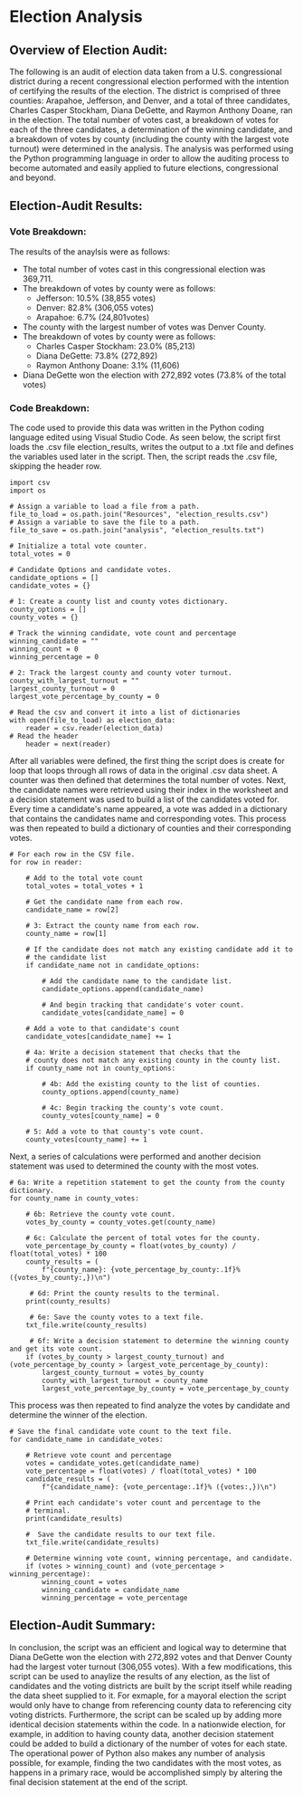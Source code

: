 # Election Analysis

## Overview of Election Audit: 

The following is an audit of election data taken from a U.S. congressional district during a recent congressional election performed with the intention of certifying the results of the election. The district is comprised of three counties: Arapahoe, Jefferson, and Denver, and a total of three candidates, Charles Casper Stockham, Diana DeGette, and Raymon Anthony Doane, ran in the election. The total number of votes cast, a breakdown of votes for each of the three candidates, a determination of the winning candidate, and a breakdown of votes by county (including the county with the largest vote turnout) were determined in the analysis. The analysis was performed using the Python programming language in order to allow the auditing process to become automated and easily applied to future elections, congressional and beyond. 

## Election-Audit Results:
### Vote Breakdown:

The results of the anaylsis were as follows:

* The total number of votes cast in this congressional election was 369,711.
* The breakdown of votes by county were as follows:
  * Jefferson: 10.5% (38,855 votes)
  * Denver: 82.8% (306,055 votes)
  * Arapahoe: 6.7% (24,801votes)
* The county with the largest number of votes was Denver County. 
* The breakdown of votes by county were as follows:
  * Charles Casper Stockham: 23.0% (85,213)
  * Diana DeGette: 73.8% (272,892)
  * Raymon Anthony Doane: 3.1% (11,606)
* Diana DeGette won the election with 272,892 votes (73.8% of the total votes)

### Code Breakdown:

The code used to provide this data was written in the Python coding language edited using Visual Studio Code. As seen below, the script first loads the .csv file election_results, writes the output to a .txt file and defines the variables used later in the script. Then, the script reads the .csv file, skipping the header row.

```# Add our dependencies.
import csv
import os

# Assign a variable to load a file from a path.
file_to_load = os.path.join("Resources", "election_results.csv")
# Assign a variable to save the file to a path.
file_to_save = os.path.join("analysis", "election_results.txt")

# Initialize a total vote counter.
total_votes = 0

# Candidate Options and candidate votes.
candidate_options = []
candidate_votes = {}

# 1: Create a county list and county votes dictionary.
county_options = []
county_votes = {}

# Track the winning candidate, vote count and percentage
winning_candidate = ""
winning_count = 0
winning_percentage = 0

# 2: Track the largest county and county voter turnout.
county_with_largest_turnout = ""
largest_county_turnout = 0
largest_vote_percentage_by_county = 0

# Read the csv and convert it into a list of dictionaries
with open(file_to_load) as election_data:
    reader = csv.reader(election_data)
# Read the header
    header = next(reader)
```
After all variables were defined, the first thing the script does is create for loop that loops through all rows of data in the original .csv data sheet. A counter was then defined that determines the total number of votes. Next, the candidate names were retrieved using their index in the worksheet and a decision statement was used to build a list of the candidates voted for. Every time a candidate's name appeared, a vote was added in a dictionary that contains the candidates name and corresponding votes. This process was then repeated to build a dictionary of counties and their corresponding votes. 

    # For each row in the CSV file.
    for row in reader:

        # Add to the total vote count
        total_votes = total_votes + 1

        # Get the candidate name from each row.
        candidate_name = row[2]

        # 3: Extract the county name from each row.
        county_name = row[1]

        # If the candidate does not match any existing candidate add it to
        # the candidate list
        if candidate_name not in candidate_options:

            # Add the candidate name to the candidate list.
            candidate_options.append(candidate_name)

            # And begin tracking that candidate's voter count.
            candidate_votes[candidate_name] = 0

        # Add a vote to that candidate's count
        candidate_votes[candidate_name] += 1

        # 4a: Write a decision statement that checks that the
        # county does not match any existing county in the county list.
        if county_name not in county_options:

            # 4b: Add the existing county to the list of counties.
            county_options.append(county_name)

            # 4c: Begin tracking the county's vote count.
            county_votes[county_name] = 0

        # 5: Add a vote to that county's vote count.
        county_votes[county_name] += 1
        
Next, a series of calculations were performed and another decision statement was used to determined the county with the most votes. 

    # 6a: Write a repetition statement to get the county from the county dictionary.
    for county_name in county_votes:

        # 6b: Retrieve the county vote count.
        votes_by_county = county_votes.get(county_name)

        # 6c: Calculate the percent of total votes for the county.
        vote_percentage_by_county = float(votes_by_county) / float(total_votes) * 100
        county_results = (
            f"{county_name}: {vote_percentage_by_county:.1f}% ({votes_by_county:,})\n")

         # 6d: Print the county results to the terminal.
        print(county_results)

         # 6e: Save the county votes to a text file.
        txt_file.write(county_results)

         # 6f: Write a decision statement to determine the winning county and get its vote count.
        if (votes_by_county > largest_county_turnout) and (vote_percentage_by_county > largest_vote_percentage_by_county):
            largest_county_turnout = votes_by_county
            county_with_largest_turnout = county_name
            largest_vote_percentage_by_county = vote_percentage_by_county
            
This process was then repeated to find analyze the votes by candidate and determine the winner of the election.

    # Save the final candidate vote count to the text file.
    for candidate_name in candidate_votes:

        # Retrieve vote count and percentage
        votes = candidate_votes.get(candidate_name)
        vote_percentage = float(votes) / float(total_votes) * 100
        candidate_results = (
            f"{candidate_name}: {vote_percentage:.1f}% ({votes:,})\n")

        # Print each candidate's voter count and percentage to the
        # terminal.
        print(candidate_results)

        #  Save the candidate results to our text file.
        txt_file.write(candidate_results)

        # Determine winning vote count, winning percentage, and candidate.
        if (votes > winning_count) and (vote_percentage > winning_percentage):
            winning_count = votes
            winning_candidate = candidate_name
            winning_percentage = vote_percentage

## Election-Audit Summary:

In conclusion, the script was an efficient and logical way to determine that Diana DeGette won the election with 272,892 votes and that Denver County had the largest voter turnout (306,055 votes). With a few modifications, this script can be used to anaylize the results of any election, as the list of candidates and the voting districts are built by the script itself while reading the data sheet supplied to it. For exmaple, for a mayoral election the script would only have to change from referencing county data to referencing city voting districts. Furthermore, the script can be scaled up by adding more identical decision statements within the code. In a nationwide election, for example, in addition to having county data, another decision statement could be added to build a dictionary of the number of votes for each state. The operational power of Python also makes any number of analysis possible, for example, finding the two candidates with the most votes, as happens in a primary race, would be accomplished simply by altering the final decision statement at the end of the script. 
